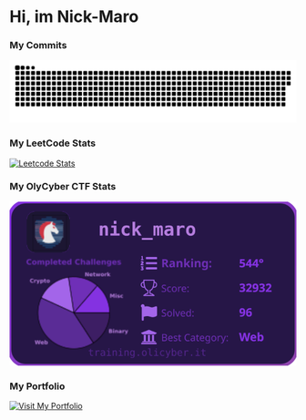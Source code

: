 # Hi, im Nick-Maro

### My Commits
![GitHub Snake Contribution Graph](https://github.com/Nick-Maro/Nick-Maro/blob/output/github-snake-dark.svg)

### My LeetCode Stats
<a href="https://leetcode.com/nick007sbt">
  <img src="https://leetcard.jacoblin.cool/nick007sbt" alt="Leetcode Stats">
</a>

### My OlyCyber CTF Stats
<img src="https://raw.githubusercontent.com/Nick-Maro/ocbadge_themes/main/card.svg" alt="OC Badge">

### My Portfolio
<a href="https://marottanicolo.netlify.app">
  <img src="https://img.shields.io/badge/Visit-My%20Portfolio-purple?style=for-the-badge" alt="Visit My Portfolio">
</a>

